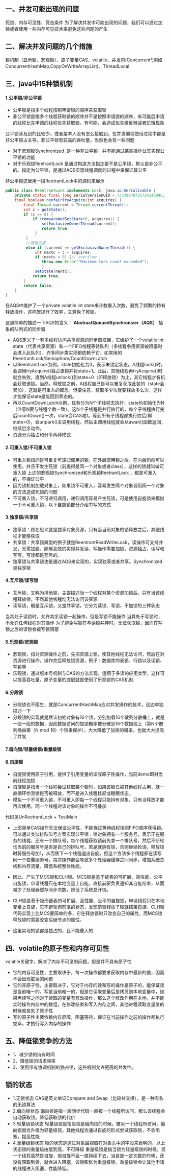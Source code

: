 ## 一、并发可能出现的问题
死锁、内存可见性、竞态条件
为了解决并发中可能出现的问题，我们可以通过加锁或者使用一些内存可见技术来避免这些问题的产生

## 二、解决并发问题的几个措施
锁机制（显示锁、悲观锁）、原子变量CAS、volatile、并发包(Concurrent*,例如ConcurrentHashMap,CopyOnWriteArrayList)、ThreadLocal

## 三、java中15种锁机制
#### 1.公平锁/非公平锁
- 公平锁是指多个线程按照申请锁的顺序来获取锁
- 非公平锁是指多个线程获取锁的顺序并不是按照申请锁的顺序，有可能后申请的线程比先申请的线程优先获取锁。有可能，会造成优先级反转或者饥饿现象

公平锁涉及到的比较少，或者是本人没有怎么接触到，在并发编程使用过程中都是非公平锁占主导，非公平锁有较高的吞吐量，当然也会有一些问题

- 对于悲观锁Synchronized ,是一种非公平锁，并不能通过某些操作让其实现公平锁的功能
- 对于乐观锁ReetrantLock 是通过构造方法指定是不是公平锁，默认是非公平的。指定为公平锁，是通过AQS实现线程调度的过程中来保证其公平

非公平锁这里用一段ReetrantLock中的源码来展示
```java
public class ReentrantLock implements Lock, java.io.Serializable {
    private static final long serialVersionUID = 7373984872572414699L;
    final boolean nonfairTryAcquire(int acquires) {
        final Thread current = Thread.currentThread();
        int c = getState();
        if (c == 0) {
            if (compareAndSetState(0, acquires)) {
                setExclusiveOwnerThread(current);
                return true;
             }
         }
         //就是这里
         else if (current == getExclusiveOwnerThread()) {
             int nextc = c + acquires;
             if (nextc < 0) {// overflow
                throw new Error("Maximum lock count exceeded");
                }
             setState(nextc);
            return true;
        }
        return false;
    }
}
```
在AQS中维护了一个private volatile int state来计数重入次数，避免了频繁的持有释放操作，这样既提升了效率，又避免了死锁。

这里简单的描述一下AQS的含义：
**AbstractQueuedSynchronizer（AQS）** 抽象的队列式的同步器
- AQS定义了一套多线程访问共享资源的同步器框架，它维护了一个volatile int state（代表共享资源）和一个FIFO线程等待队列（多线程争用资源被阻塞时会进入此队列），许多同步类实现都依赖于它，如常用的ReentrantLock/Semaphore/CountDownLatch
- 以ReentrantLock为例，state初始化为0，表示未锁定状态。A线程lock()时，会调用tryAcquire()独占该锁并将state+1。此后，其他线程再tryAcquire()时就会失败，直到A线程unlock()到state=0（即释放锁）为止，其它线程才有机会获取该锁。当然，释放锁之前，A线程自己是可以重复获取此锁的（state会累加），这就是可重入的概念。但要注意，获取多少次就要释放多么次，这样才能保证state是能回到零态的。
- 再以CountDownLatch以例，任务分为N个子线程去执行，state也初始化为N（注意N要与线程个数一致）。这N个子线程是并行执行的，每个子线程执行完后countDown()一次，state会CAS减1。等到所有子线程都执行完后(即state=0)，会unpark()主调用线程，然后主调用线程就会从await()函数返回，继续后余动作。
- 资源分为独占和分享两种模式

#### 2.可重入锁/不可重入锁
- 可重入锁指的是可重复可递归调用的锁，在外层使用锁之后，在内层仍然可以使用，并且不发生死锁（前提得是同一个对象或者class），这样的锁就叫做可重入锁
  上述的悲观锁Synchronized和乐观锁ReetrantLock ，都是可重入的，不保证公平
- 因为锁机制加载对象上，如果锁不可重入，容易发生两个对象调用同一个对象的方法造成死锁的问题
- 不可重入锁，不可递归调用，递归调用容易产生死锁，可是使用自旋锁来模拟一个不可重入锁，以下自旋锁部分介绍书写的方式


#### 3.独享锁/共享锁
- 独享锁：顾名思义就是独享对象资源，只有当当前对象的锁释放之后，其他线程才能够获取
- 共享锁：共享锁典型的例子就是ReentrantReadWriteLock，读操作可支持并发，无需加锁，能够高效的实现并发读，写操作需要加锁，资源独占，读写和写写，写读都是互斥的。
- 独享锁与共享锁也是通过AQS来实现的，实现独享或者共享。Synchronized是独享锁

#### 4.互斥锁/读写锁
- 互斥锁，又称为排他锁，主要描述当一个线程对某个资源加锁后，只有当该线程释放锁，不然其他线程均无法访问该资源
- 读写锁，既是互斥锁，又是共享锁，它分为读锁、写锁、不加锁的三种状态

当其处于读锁时，允许其余读锁一起操作，但是写锁不能操作
当其处于写锁时，不允许任何线程对其操作
为了避免写锁在与读锁并存时，无法获取锁，因而在写锁之后的读锁会被写锁阻塞

#### 5.乐观锁/悲观锁
- 悲观锁，指对资源操作之前，先把资源上锁，使其他线程无法访问，然后在对资源进行操作，操作完后释放锁资源，例子：数据库的表锁、行锁以及读锁、写锁等
- 乐观锁，通过版本号机制与CAS的方法实现，适用于多读的应用类型，这样可以提高吞吐量，原子变量的底层就是使用了乐观锁的CAS机制

#### 6.分段锁
- 分段锁也不陌生，就是ConcurrentHashMap应对并发操作的技术，这边单独描述一下
- 分段锁的实现就是默认初始对象有16个锁，分别加载16个散列分散桶上，就是一段一段的数据，因而数据访问的加锁概率被分散到16个数据段上（第N个散列桶由第（N mod 16）个锁来保护），大大降低了加锁的概率，也就大大提高了并发

#### 7.偏向锁/轻量级锁/重量级锁


#### 8.自旋锁
- 自旋锁使用原子引用，提供了引用变量的读写原子性操作，当前demo即对当前线程加锁
- 自旋锁是指当一个线程尝试获取某个锁时，如果该锁已被其他线程占用，就一直循环检测锁是否被释放，而不是进入线程挂起或睡眠状态。
- 模拟一个不可重入锁，不可重入即每一个线程只能持有对象，只有当释放才能再次使用，同一个线程对该对象的操作不可叠加

代码见UnReetrantLock + TestMain

- 上面简单CAS操作无法保证公平性，不能保证等待线程按照FIFO顺序获得锁。可以通过类似排队叫号方案实现公平锁：锁对象拥有一个服务号，表示正在服务的线程，还有一个排队号，每个线程获取锁前先拿一个排队号，然后不断轮询当前的服务号是否是自己的排队号，若是就拥有锁，否则继续轮询。释放锁时将服务号加1，从而使下一个线程退出自旋。但这个方法多个线程都在读写同一个变量服务号，每次操作都会导致多个处理器缓存之间同步，增加系统总线和内存流量，降低系统整体性能。

- 因此、产生了MCS锁和CLH锁。MCS锁是基于链表的可扩展、高性能、公平自旋锁，申请线程只在本地变量上自旋，直接前驱负责通知其自旋结束，从而减少了处理器缓存同步次数，降低了系统总开销。

- CLH锁是基于隐形链表的可扩展、高性能、公平的自旋锁，申请线程只在本地变量上自旋，它不断轮询前驱的状态，发现前驱释放了锁就结束自旋。CLH锁代码实现上比MCS要简单的多，它在释放锁时只改变自己的属性，而MCS锁释放锁时需要改变后继节点的属性。

- 这里实现的锁都是独占的，且不能重入的

## 四、volatile的原子性和内存可见性
volatile关键字，解决了内存不可见的问题，但是并不具有原子性
- 它的内存可见性，主要取决于，每一次操作都要求获取内存中最新的值，因而不会出现脏读的问题
- 它的非原子性，主要取决于，它对于内存的读和写的操作是原子的，能保证读是当前唯一的，写是当前唯一的，但是它读取变量后是拷贝到本地变量中，如果再读写之间对于读取的变量有修改操作，那么这个修改作用在本地，并不能实时操作内存中的数组，在修改结束和写入内存之间，其他进程读取变量值的时候就丧失了原子性
- 写的原子性主要依赖内存屏障，阻塞等待，保证在当前操作之前的操作都执行完毕，才执行写入内存的操作

## 五、降低锁竞争的方法
- 1、减少锁的持有时间 
- 2、降低锁的请求频率 
- 3、使用带有协调机制的独占锁，这些机制允许更高的并发性。

## 锁的状态
- 1.无锁状态
CAS是英文单词Compare and Swap（比较并交换），是一种有名的无锁算法
- 2.偏向锁状态
偏向锁是指一段同步代码一直被一个线程所访问，那么该线程会自动获取锁。降低获取锁的代价
- 3.轻量级锁状态
轻量级锁是指当锁是偏向锁的时候，被另一个线程所访问，偏向锁就会升级为轻量级锁，其他线程会通过自旋的形式尝试获取锁，不会阻塞，提高性能
- 4.重量级锁状态
锁的状态是通过对象监视器在对象头中的字段来表明的，以上状态锁的重量级由低到高，不可降级
重量级锁是指当锁为轻量级锁的时候，另一个线程虽然是自旋，但自旋不会一直持续下去，当自旋一定次数的时候，还没有获取到锁，就会进入阻塞，该锁膨胀为重量级锁。重量级锁会让其他申请的线程进入阻塞，性能降低。
